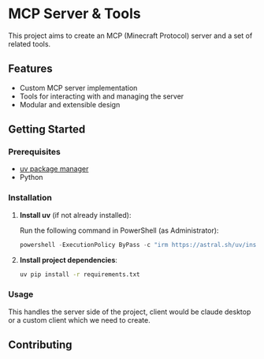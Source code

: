 # MCP Server & Tools

This project aims to create an MCP (Minecraft Protocol) server and a set of related tools.

## Features

- Custom MCP server implementation
- Tools for interacting with and managing the server
- Modular and extensible design

## Getting Started

### Prerequisites

- [uv package manager](https://astral.sh/uv/)
- Python

### Installation

1. **Install uv** (if not already installed):

    Run the following command in PowerShell (as Administrator):

    ```powershell
    powershell -ExecutionPolicy ByPass -c "irm https://astral.sh/uv/install.ps1 | iex"
    ```

2. **Install project dependencies**:

    ```sh
    uv pip install -r requirements.txt
    ```

### Usage
This handles the server side of the project, client would be claude desktop or a custom client which we need to create.


## Contributing
